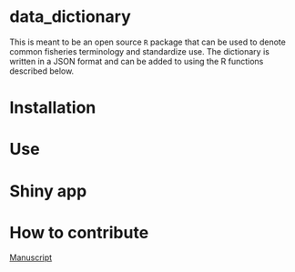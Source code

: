 # data_dictionary
This is meant to be an open source `R` package that can be used to denote common fisheries terminology and standardize use. The dictionary is written in a JSON format and can be added to using the R functions described below.

# Installation

# Use

# Shiny app

# How to contribute


[Manuscript](https://docs.google.com/document/d/10FzlwMlHo6fe5Rh3F-HTWNMWzt4GAM8iaqe8dxBl0ks/edit?usp=sharing) 
